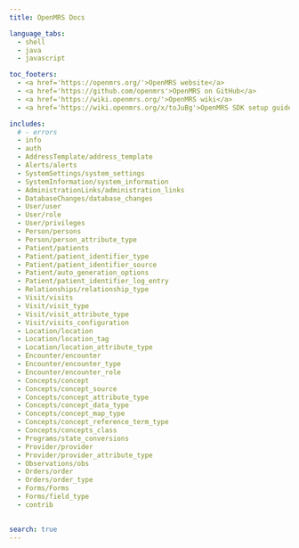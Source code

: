 ```yaml
---
title: OpenMRS Docs

language_tabs:
  - shell
  - java
  - javascript

toc_footers:
  - <a href='https://openmrs.org/'>OpenMRS website</a>
  - <a href='https://github.com/openmrs'>OpenMRS on GitHub</a>
  - <a href='https://wiki.openmrs.org/'>OpenMRS wiki</a>
  - <a href='https://wiki.openmrs.org/x/toJuBg'>OpenMRS SDK setup guide</a>

includes:
  # - errors
  - info
  - auth
  - AddressTemplate/address_template
  - Alerts/alerts  
  - SystemSettings/system_settings
  - SystemInformation/system_information
  - AdministrationLinks/administration_links
  - DatabaseChanges/database_changes
  - User/user
  - User/role
  - User/privileges
  - Person/persons
  - Person/person_attribute_type
  - Patient/patients
  - Patient/patient_identifier_type
  - Patient/patient_identifier_source
  - Patient/auto_generation_options
  - Patient/patient_identifier_log_entry
  - Relationships/relationship_type  
  - Visit/visits
  - Visit/visit_type
  - Visit/visit_attribute_type
  - Visit/visits_configuration
  - Location/location
  - Location/location_tag
  - Location/location_attribute_type
  - Encounter/encounter
  - Encounter/encounter_type
  - Encounter/encounter_role
  - Concepts/concept
  - Concepts/concept_source
  - Concepts/concept_attribute_type
  - Concepts/concept_data_type
  - Concepts/concept_map_type
  - Concepts/concept_reference_term_type
  - Concepts/concepts_class
  - Programs/state_conversions
  - Provider/provider
  - Provider/provider_attribute_type
  - Observations/obs
  - Orders/order
  - Orders/order_type
  - Forms/Forms
  - Forms/field_type
  - contrib
  

search: true
---
```


